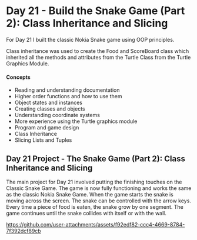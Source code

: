 # Day 21 - Build the Snake Game (Part 2): Class Inheritance and Slicing

For Day 21 I built the classic Nokia Snake game using OOP principles.

Class inheritance was used to create the Food and ScoreBoard class which inherited all the methods and attributes from the Turtle Class from the Turtle Graphics Module. 

#### Concepts
* Reading and understanding documentation
* Higher order functions and how to use them
* Object states and instances
* Creating classes and objects
* Understanding coordinate systems
* More experience using the Turtle graphics module
* Program and game design
* Class Inheritance
* Slicing Lists and Tuples 


## Day 21 Project - The Snake Game (Part 2): Class Inheritance and Slicing

The main project for Day 21 involved putting the finishing touches on the Classic Snake Game. The game is now fully functioning and works the same as the classic Nokia Snake Game.
When the game starts the snake is moving across the screen. The snake can be controlled with the arrow keys. Every time a piece of food is eaten, the snake grow by one segment.
The game continues until the snake collides with itself or with the wall. 



https://github.com/user-attachments/assets/f92edf82-ccc4-4669-8784-7f392dcf89cb








